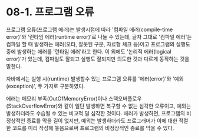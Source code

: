 # 08-1. 프로그램 오류
프로그램 오류(프로그램 에러)는 발생시점에 따라 '컴파일 에러(compile-time error)'와 '런타임 에러(runtime error)'로 나눌 수 있는데, 
글자 그대로 '컴파일 에러'는 컴파일 할 때 발생하는 에러(오타, 잘못된 구문, 자료형 체크 등)이고 
프로그램의 실행도중에 발생하는 에러를 '런타임 에러'라고 한다. 
이 외에도 '논리적 에러(logical error)'가 있는데, 컴파일도 잘되고 실행도 잘되지만 의도한 것과 다르게 동작하는 것을 말한다.

자바에서는 실행 시(runtime) 발생할수 있는 프로그램 오류를 '에러(error)'와 '예외(exception)', 두 가지로 구분하였다.

에러는 메모리 부족(OutOfMemoryError)이나 스택오버플로우(StackOverflowError)와 같이 일단 발생하면 복구할 수 없는 심각한 오류이고, 
예외는 발생하더라도 수습될 수 있는 비교적 덜 심각한 것이다.
에러가 발생하면, 프로그램의 비정상적인 종료를 막을 길이 없지만, 예외는 발생하더라도 프로그래머가 이에 대한 적절한 코드를 
미리 작성해 놓음으로써 프로그램의 비정상적인 종료를 막을 수 있다.
